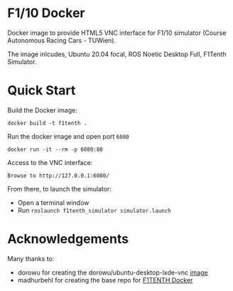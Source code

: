 # F1/10 Docker 

Docker image to provide HTML5 VNC interface for F1/10 simulator (Course Autonomous Racing Cars - TUWien).

The image inlcudes, Ubuntu 20.04 focal, ROS Noetic Desktop Full, F1Tenth Simulator.


# Quick Start

Build the Docker image:
```
docker build -t f1tenth .
```

Run the docker image and open port `6080`
```
docker run -it --rm -p 6080:80 
```

Access to the VNC interface:
```
Browse to http://127.0.0.1:6080/
```

From there, to launch the simulator:
- Open a terminal window
- Run `roslaunch f1tenth_simulator simulator.launch`

# Acknowledgements

Many thanks to:
- dorowu for creating the dorowu/ubuntu-desktop-lxde-vnc [image](https://hub.docker.com/r/dorowu/ubuntu-desktop-lxde-vnc/)
- madhurbehl for creating the base repo for [F1TENTH Docker](https://hub.docker.com/r/madhurbehl/f1tenth)
